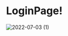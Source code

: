 # LoginPage!

![2022-07-03 (1)](https://user-images.githubusercontent.com/63457251/177029727-3e901cec-cff2-4632-97ef-cb012ea68705.png)
